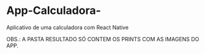 # App-Calculadora-
Aplicativo de uma calculadora com React Native

OBS.: A PASTA RESULTADO SÓ CONTEM OS PRINTS COM AS IMAGENS DO APP.
